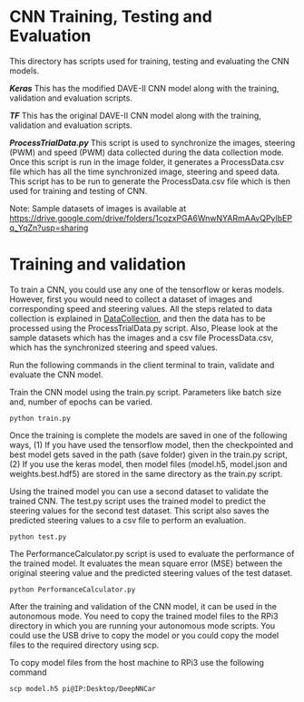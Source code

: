 # CNN Training, Testing and Evaluation

This directory has scripts used for training, testing and evaluating the CNN models.

***Keras***
This has the modified DAVE-II CNN model along with the training, validation and evaluation scripts.

***TF***
This has the original DAVE-II CNN model along with the training, validation and evaluation scripts.

***ProcessTrialData.py***
This script is used to synchronize the images, steering (PWM) and speed (PWM) data collected during the data collection mode. Once this script is run in the image folder, it generates a ProcessData.csv file which has all the time synchronized image, steering and speed data. This script has to be run to generate the ProcessData.csv file which is then used for training and testing of CNN.

Note: Sample datasets of images is available at https://drive.google.com/drive/folders/1cozxPGA6WnwNYARmAAvQPylbEPq_YqZn?usp=sharing 

# Training and validation

To train a CNN, you could use any one of the tensorflow or keras models. However, first you would need to collect a dataset of images and corresponding speed and steering values. All the steps related to data collection is explained in [DataCollection](https://github.com/scope-lab-vu/deep-nn-car/tree/master/DataCollection), and then the data has to be processed using the ProcessTrialData.py script. Also, Please look at the sample datasets which has the images and a csv file ProcessData.csv, which has the synchronized steering and speed values.

Run the following commands in the client terminal to train, validate and evaluate the CNN model.

Train the CNN model using the train.py script. Parameters like batch size and, number of epochs can be varied.

```
python train.py
```

Once the training is complete the models are saved in one of the following ways, (1) If you have used the tensorflow model, then the checkpointed and best model gets saved in the path (save folder) given in the train.py script, (2) If you use the keras model, then model files (model.h5, model.json and weights.best.hdf5) are stored in the same directory as the train.py script. 

Using the trained model you can use a second dataset to validate the trained CNN. The test.py script uses the trained model to predict the steering values for the second test dataset. This script also saves the predicted steering values to a csv file to perform an evaluation.

```
python test.py
```

The PerformanceCalculator.py script is used to evaluate the performance of the trained model. It evaluates the mean square error (MSE) between the original steering value and the predicted steering values of the test dataset. 

```
python PerformanceCalculator.py
```

After the training and validation of the CNN model, it can be used in the autonomous mode. You need to copy the trained model files to the RPi3 directory in which you are running your autonomous mode scripts. You could use the USB drive to copy the model or you could copy the model files to the required directory using scp.

To copy model files from the host machine to RPi3 use the following command

```
scp model.h5 pi@IP:Desktop/DeepNNCar
```

